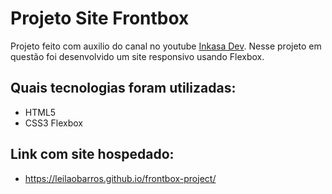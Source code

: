 # Projeto Site Frontbox

Projeto feito com auxilio do canal no youtube [Inkasa Dev](https://www.youtube.com/c/InkasaDev). 
Nesse projeto em questão foi desenvolvido um site responsivo usando Flexbox.

## Quais tecnologias foram utilizadas: 

* HTML5
* CSS3 Flexbox

## Link com site hospedado:

* https://leilaobarros.github.io/frontbox-project/
